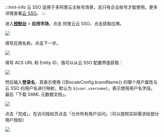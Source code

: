 <IntegrationDetailCard :title="`在 ${$localeConfig.brandName} 中创建应用`">

:::hint-info
云 SSO 适用于多阿里云主账号场景，且只有企业账号才能使用。更多详情查看[云 SSO](https://help.aliyun.com/document_detail/265930.html)。
:::

进入[**控制台**](https://console.authing.cn) > **应用市场**，点击 阿里云云 SSO，点击获取应用。

![](~@imagesZhCn/integration/ali-cloud-yun-sso/1-1.png)

填写应用名称。点击下一步。

![](~@imagesZhCn/integration/ali-cloud-yun-sso/1-2.png)

填写 ACS URL 和 Entity ID，值可以从云 SSO 配置界面获取：

![](~@imagesZhCn/integration/ali-cloud-yun-sso/1-3.png)

然后输入**登录名**，其表示使用 {{$localeConfig.brandName}} 的哪个用户属性与云 SSO 的用户名进行映射，默认为 `${user.username}`，表示使用用户名字段。最后「下载 SAML 元数据文档」。

![](~@imagesZhCn/integration/ali-cloud-yun-sso/1-4.png)

点击「完成」，在访问授权页点击「允许所有用户访问」（可以按照实际需求给部分用户授权）

![](~@imagesZhCn/integration/ali-cloud-yun-sso/1-5.png)

</IntegrationDetailCard>
